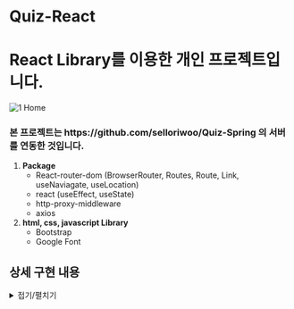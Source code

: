 # Quiz-React

<h1>React Library를 이용한 개인 프로젝트입니다.</h1>

![1 Home](https://github.com/selloriwoo/Quiz-React/assets/39435633/c8e5c9b2-09aa-4dcd-8723-ff89f986f8f9)

<h3>본 프로젝트는 https://github.com/selloriwoo/Quiz-Spring 의 서버를 연동한 것입니다. </h3>

1. **Package**<br />
   + React-router-dom (BrowserRouter, Routes, Route, Link, useNaviagate, useLocation)
   + react (useEffect, useState)
   + http-proxy-middleware
   + axios
2. **html, css, javascript Library**<br />
   + Bootstrap
   + Google Font


## 상세 구현 내용 ##

<details>
<summary>접기/펼치기</summary>

   ## 퀴즈 풀기 ##
   
   ![2 Quiz](https://github.com/selloriwoo/Quiz-React/assets/39435633/08696a00-ff25-476b-b45b-186edf4f66cb)
   + axios로 Restful Api를 사용하여 get 메서드로 퀴즈 문제를 불러온다.
   + 내가 고른 선택지를 axios Post 메서드로 보내어 서버에서 내가 고른 정답과 퀴즈 정답을 비교하여 맞는지 판단.
   + 맞으면 맞춘 문제가 1씩 증가하며 View에 현재 맞춘 개수를 보여주며 문제는 총 10문제를 풀게 만들었다.

   ## 퀴즈 결과 ##
   
   ![3 Result](https://github.com/selloriwoo/Quiz-React/assets/39435633/348cfd52-ad46-44da-9c14-ffd5d54692da)
   +총 맞춘 문제 갯수를 넘겨 받아서 화면에 보여준다.

</details>
